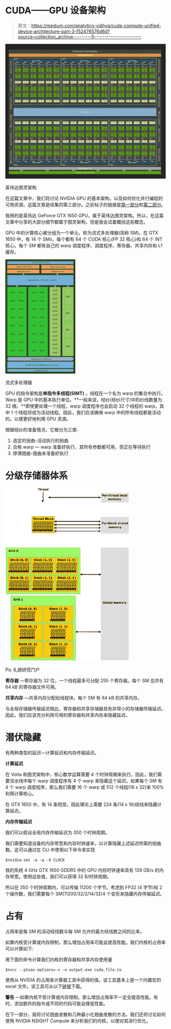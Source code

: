 # CUDA——GPU 设备架构

> 原文：<https://medium.com/analytics-vidhya/cuda-compute-unified-device-architecture-part-3-f52476576d6d?source=collection_archive---------5----------------------->

![](img/4bf7c08c48c027e31f8e59745f119d94.png)

英伟达图灵架构

在这篇文章中，我们将讨论 NVIDIA GPU 的基本架构，以及如何优化并行编程的可用资源。这篇文章是续集的第三部分。之前帖子的链接是[第一部分](/analytics-vidhya/cuda-compute-unified-device-architecture-part-1-8f9ff3179440)和[第二部分](/analytics-vidhya/cuda-compute-unified-device-architecture-part-2-f3841c25375e)。

我用的是英伟达 GeForce GTX 1650 GPU，属于英伟达图灵架构。所以，在这篇文章中分享的大部分细节都属于图灵架构，但是我会试着概括这些概念。

GPU 中的计算核心被分组为一个单元，称为流式多处理器(简称 SM)。在 GTX 1650 中，有 14 个 SMs，每个都有 64 个 CUDA 核心(FP 32 核心)和 64 个 INT 核心。每个 SM 都有自己的 warp 调度程序、调度程序、寄存器、共享内存和 L1 缓存。

![](img/6c2d719f889059d11f7dde90b83ca7b5.png)

流式多处理器

GPU 的指令架构是**单指令多线程(SIMT)** 。线程在一个名为 warp 的集合中执行。Warp 是 GPU 中的基本执行单位。**一般来说，经纱(经纱尺寸)中的纱线数量为 32 根。**即使要处理一个线程，warp 调度程序也会启动 32 个线程的 warp，其中 1 个线程将成为活动线程。因此，我们应该确保 warp 中的所有线程都是活动的，以便更好地利用 GPU 资源。

根据经纱的准备情况，它被分为三类:

1.  选定的扭曲-活动执行的扭曲
2.  合格 warp — warp 准备好执行，其所有参数都可用，但正在等待执行
3.  停滞翘曲-翘曲未准备好执行

# 分级存储器体系

![](img/44fe748e359b927d963362818f1327c2.png)

Pic 礼貌研究门户

**寄存器** —寄存器为 32 位，一个线程最多可分配 255 个寄存器。每个 SM 总共有 64 kB 的寄存器文件可用。

**共享内存** —共享内存分配给线程块，每个 SM 有 64 kB 的共享内存。

与全局存储器传输延迟相比，寄存器和共享存储器具有非常小的存储器传输延迟。因此，我们应该充分利用可用的寄存器和共享内存来隐藏延迟。

# 潜伏隐藏

有两种类型的延迟—计算延迟和内存传输延迟。

**计算延迟**

在 Volta 和图灵架构中，核心数学运算需要 4 个时钟周期来执行。因此，我们需要流水线中每个 warp 调度程序有 4 个 warp 来隐藏这个延迟。如果每个 SM 有 4 个 warp 调度程序，那么我们需要 16 个 warp 或 512 个线程(16 x 32)来 100%利用计算核心。

在 GTX 1650 中，有 14 条短信，因此理论上需要 224 条(14 x 16)经线来隐藏计算延迟。

**内存传输延迟**

我们可以假设全局内存传输延迟为 350 个时钟周期。

我们需要知道设备的内存带宽和内存时钟速率，以计算隐藏上述延迟所需的扭曲数。这可以通过在 CLI 中使用以下命令来实现

```
$nvidia-smi -a -q -d CLOCK
```

我的系统 4 GHz GTX 1650 GDDR5 中的 GPU 内存时钟速率具有 128 GB/s 的内存带宽。使用这些值，我们可以获得 32 B/时钟周期。

所以在 350 个时钟周期内，可以传输 11200 个字节。考虑到 FP32 (4 字节)和 2 个操作数，我们需要每个 SM(11200/32/2/14/32)4 个变形来隐藏内存传输延迟。

# 占有

占用率是每 SM 的活动经线数与每 SM 允许的最大经线数之间的比率。

如果内核受计算或内存限制，那么增加占用率可能会提高性能。我们内核的占用率可以计算如下:

用下面的命令计算我们内核的寄存器和共享内存使用量

```
$nvcc --ptxas-options=-v -o output.exe cuda_file.cu
```

使用从 NVIDIA 的占用率计算器工具中获得的值。该工具基本上是一个内置宏的 excel 文件。该工具可从以下[链接](https://docs.nvidia.com/cuda/cuda-occupancy-calculator/index.html)下载。

**警告** —如果内核不受计算或内存限制，那么增加占用率不一定会提高性能。有时，添加额外的指令或不同的代码可能会降低性能。

在下一部分，我将讨论翘曲发散和几种最小化翘曲发散的方法。我们还将讨论如何使用 NVIDIA NSIGHT Compute 来分析我们的内核，以便对其进行优化。